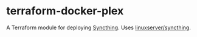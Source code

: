 # terraform-docker-plex

A Terraform module for deploying [Syncthing]. Uses [linuxserver/syncthing].

[Syncthing]: https://syncthing.net/
[linuxserver/syncthing]: https://fleet.linuxserver.io/image?name=linuxserver/syncthing
